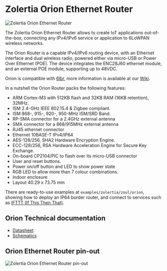 # Zolertia Orion Ethernet Router

![Zolertia Orion Ethernet Router][zolertia-orion-router]

The Zolertia Orion Ethernet Router allows to create IoT applications out-of-the-box, connecting any IPv4/IPv6 service or application to 6LoWPAN wireless networks.

The Orion Router is a capable IPv4/IPv6 routing device, with an Ethernet interface and dual wireless radio, powered either via micro-USB or Power Over Ethernet (POE).  The device integrates the ENC28J60 ethernet module, and an external POE module, supporting up to 48VDC.

Orion is compatible with [6lbr](https://github.com/cetic/6lbr/wiki), more information is available at our [Wiki](https://github.com/Zolertia/Resources/wiki/6lbr).

In a nutshell the Orion Router packs the following features:

* ARM Cortex-M3 with 512KB flash and 32KB RAM (16KB retention), 32MHz.
* ISM 2.4-GHz IEEE 802.15.4 & Zigbee compliant.
* ISM 868-, 915-, 920-, 950-MHz ISM/SRD Band.
* RP-SMA connector for a 2.4GHz external antenna
* SMA connector for a 868/915MHz external antenna
* RJ45 ethernet connector
* Ethernet 10BASE-T IPv4/IP64
* AES-128/256, SHA2 Hardware Encryption Engine.
* ECC-128/256, RSA Hardware Acceleration Engine for Secure Key Exchange.
* On-board CP2104/PIC to flash over its micro-USB connector
* User and reset buttons.
* Power on/off button and LED to show power state
* RGB LED to allow more than 7 colour combinations.
* Indoor enclosure
* Layout 40.29 x 73.75 mm

There are ready-to-use examples at `examples/zolertia/zoul/orion`, showing how to deploy an IP64 border router, and connect to services such as [IFTTT (If This Then That)](https://ifttt.com).

## Orion Technical documentation

* [Datasheet](https://github.com/Zolertia/Resources/tree/master/Orion%20Ethernet%20Router/Hardware/Revision%20A/Datasheets)
* [Schematics](https://github.com/Zolertia/Resources/tree/master/Orion%20Ethernet%20Router/Hardware/Revision%20A/Schematics)

## Orion Ethernet Router pin-out

![Zolertia Orion Ethernet Router pin-out][zolertia-orion-pinout]

[zolertia-orion-pinout]: https://contiki-ng.github.io/images/orion-pinout.png "Zolertia Orion Router pin-out"
[zolertia-orion-router]: https://contiki-ng.github.io/images/orion-router-front.png "Zolertia Orion Ethernet Router"

